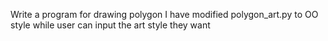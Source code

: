 Write a program for drawing polygon
I have modified polygon_art.py to OO style while user can input the art style they want
